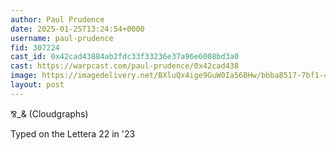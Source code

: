 ```yaml
---
author: Paul Prudence
date: 2025-01-25T13:24:54+0000
username: paul-prudence
fid: 307224
cast_id: 0x42cad43884ab2fdc33f33236e37a96e6008bd3a0
cast: https://warpcast.com/paul-prudence/0x42cad438
image: https://imagedelivery.net/BXluQx4ige9GuW0Ia56BHw/bbba8517-7bf1-471f-164c-7f1f3939e600/original
layout: post
---
```

⅋_& (Cloudgraphs)  
  
Typed on the Lettera 22 in '23  

<img src='https://imagedelivery.net/BXluQx4ige9GuW0Ia56BHw/bbba8517-7bf1-471f-164c-7f1f3939e600/original' alt='' referrerpolicy='no-referrer'/>
